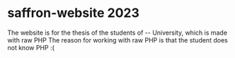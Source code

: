 # saffron-website 2023
The website is for the thesis of the students of -- University, which is made with raw PHP
The reason for working with raw PHP is that the student does not know PHP :(
